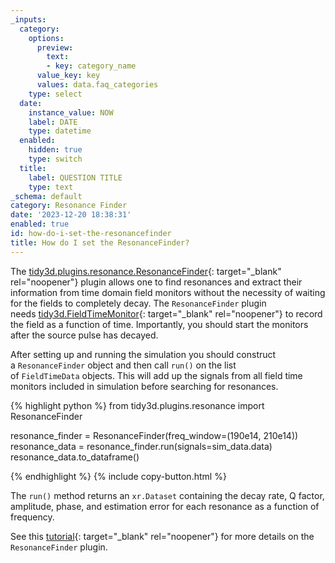 ```yaml
---
_inputs:
  category:
    options:
      preview:
        text:
        - key: category_name
      value_key: key
      values: data.faq_categories
    type: select
  date:
    instance_value: NOW
    label: DATE
    type: datetime
  enabled:
    hidden: true
    type: switch
  title:
    label: QUESTION TITLE
    type: text
_schema: default
category: Resonance Finder
date: '2023-12-20 18:38:31'
enabled: true
id: how-do-i-set-the-resonancefinder
title: How do I set the ResonanceFinder?
---
```


The&nbsp;[tidy3d.plugins.resonance.ResonanceFinder](https://docs.flexcompute.com/projects/tidy3d/en/latest/_autosummary/tidy3d.plugins.resonance.ResonanceFinder.html#tidy3d.plugins.resonance.ResonanceFinder.html){: target="_blank" rel="noopener"}&nbsp;plugin allows one to find resonances and extract their information from time domain field monitors without the necessity of waiting for the fields to completely decay. The&nbsp;`ResonanceFinder`&nbsp;plugin needs&nbsp;[tidy3d.FieldTimeMonitor](https://docs.flexcompute.com/projects/tidy3d/en/latest/_autosummary/tidy3d.FieldTimeMonitor.html){: target="_blank" rel="noopener"}&nbsp;to record the field as a function of time. Importantly, you should start the monitors after the source pulse has decayed.

After setting up and running the simulation you should construct a&nbsp;`ResonanceFinder`&nbsp;object and then call&nbsp;`run()`&nbsp;on the list of&nbsp;`FieldTimeData`&nbsp;objects. This will add up the signals from all field time monitors included in simulation before searching for resonances.

<div markdown class="code-snippet">{% highlight python %}
from tidy3d.plugins.resonance import ResonanceFinder

resonance_finder = ResonanceFinder(freq_window=(190e14, 210e14))
resonance_data = resonance_finder.run(signals=sim_data.data)
resonance_data.to_dataframe()

{% endhighlight %}
{% include copy-button.html %}</div>



The&nbsp;`run()`&nbsp;method returns an&nbsp;`xr.Dataset`&nbsp;containing the decay rate, Q factor, amplitude, phase, and estimation error for each resonance as a function of frequency.

See this [tutorial](https://www.flexcompute.com/tidy3d/examples/notebooks/ResonanceFinder/){: target="_blank" rel="noopener"} for more details on the `ResonanceFinder`&nbsp;plugin.